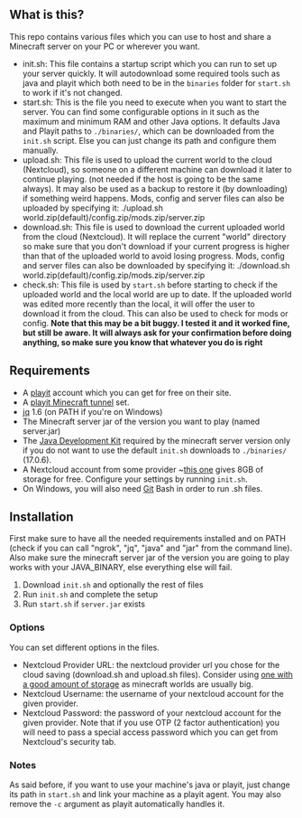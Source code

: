 ## What is this?
This repo contains various files which you can use to host and share a Minecraft server on your PC or wherever you want.
- init.sh: This file contains a startup script which you can run to set up your server quickly. It will autodownload some required tools such as java and playit which both need to be in the `binaries` folder for `start.sh` to work if it's not changed.
- start.sh: This is the file you need to execute when you want to start the server. You can find some configurable options in it such as the maximum and minimum RAM and other Java options. It defaults Java and Playit paths to `./binaries/`, which can be downloaded from the `init.sh` script. Else you can just change its path and configure them manually.
- upload.sh: This file is used to upload the current world to the cloud (Nextcloud), so someone on a different machine can download it later to continue playing. (not needed if the host is going to be the same always). It may also be used as a backup to restore it (by downloading) if something weird happens. Mods, config and server files can also be uploaded by specifying it: ./upload.sh world.zip(default)/config.zip/mods.zip/server.zip
- download.sh: This file is used to download the current uploaded world from the cloud (Nextcloud). It will replace the current "world" directory so make sure that you don't download if your current progress is higher than that of the uploaded world to avoid losing progress. Mods, config and server files can also be downloaded by specifying it: ./download.sh world.zip(default)/config.zip/mods.zip/server.zip
- check.sh: This file is used by `start.sh` before starting to check if the uploaded world and the local world are up to date. If the uploaded world was edited more recently than the local, it will offer the user to download it from the cloud. This can also be used to check for mods or config. **Note that this may be a bit buggy. I tested it and it worked fine, but still be aware. It will always ask for your confirmation before doing anything, so make sure you know that whatever you do is right**
 
## Requirements
- A [playit](https://playit.gg/) account which you can get for free on their site.
- A [playit Minecraft tunnel](https://playit.gg/account/tunnels) set.
- [jq](https://stedolan.github.io/jq/download/) 1.6 (on PATH if you're on Windows)
- The Minecraft server jar of the version you want to play (named server.jar)
- The [Java Development Kit](https://www.oracle.com/java/technologies/java-se-glance.html) required by the minecraft server version only if you do not want to use the default `init.sh` downloads to `./binaries/` (17.0.6).
- A Nextcloud account from some provider ~[this one](https://tab.digital/) gives 8GB of storage for free. Configure your settings by running `init.sh`.
- On Windows, you will also need [Git](https://git-scm.com/) Bash in order to run .sh files.

## Installation
First make sure to have all the needed requirements installed and on PATH (check if you can call "ngrok", "jq", "java" and "jar" from the command line). Also make sure the minecraft server jar of the version you are going to play works with your JAVA_BINARY, else everything else will fail.
1. Download `init.sh` and optionally the rest of files
2. Run `init.sh` and complete the setup
4. Run `start.sh` if `server.jar` exists

### Options
You can set different options in the files.
- Nextcloud Provider URL: the nextcloud provider url you chose for the cloud saving (download.sh and upload.sh files). Consider using [one with a good amount of storage](https://tab.digital/) as minecraft worlds are usually big.
- Nextcloud Username: the username of your nextcloud account for the given provider.
- Nextcloud Password: the password of your nextcloud account for the given provider. Note that if you use OTP (2 factor authentication) you will need to pass a special access password which you can get from Nextcloud's security tab.

### Notes
As said before, if you want to use your machine's java or playit, just change its path in `start.sh` and link your machine as a playit agent. You may also remove the `-c` argument as playit automatically handles it.
